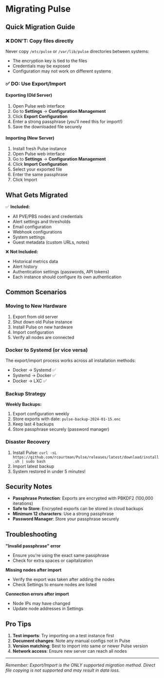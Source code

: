 # Migrating Pulse

## Quick Migration Guide

### ❌ DON'T: Copy files directly
Never copy `/etc/pulse` or `/var/lib/pulse` directories between systems:
- The encryption key is tied to the files
- Credentials may be exposed
- Configuration may not work on different systems

### ✅ DO: Use Export/Import

#### Exporting (Old Server)
1. Open Pulse web interface
2. Go to **Settings** → **Configuration Management**
3. Click **Export Configuration**
4. Enter a strong passphrase (you'll need this for import!)
5. Save the downloaded file securely

#### Importing (New Server)
1. Install fresh Pulse instance
2. Open Pulse web interface  
3. Go to **Settings** → **Configuration Management**
4. Click **Import Configuration**
5. Select your exported file
6. Enter the same passphrase
7. Click Import

## What Gets Migrated

✅ **Included:**
- All PVE/PBS nodes and credentials
- Alert settings and thresholds
- Email configuration
- Webhook configurations
- System settings
- Guest metadata (custom URLs, notes)

❌ **Not Included:**
- Historical metrics data
- Alert history
- Authentication settings (passwords, API tokens)
- Each instance should configure its own authentication

## Common Scenarios

### Moving to New Hardware
1. Export from old server
2. Shut down old Pulse instance
3. Install Pulse on new hardware
4. Import configuration
5. Verify all nodes are connected

### Docker to Systemd (or vice versa)
The export/import process works across all installation methods:
- Docker → Systemd ✅
- Systemd → Docker ✅
- Docker → LXC ✅

### Backup Strategy
**Weekly Backups:**
1. Export configuration weekly
2. Store exports with date: `pulse-backup-2024-01-15.enc`
3. Keep last 4 backups
4. Store passphrase securely (password manager)

### Disaster Recovery
1. Install Pulse: `curl -sL https://github.com/rcourtman/Pulse/releases/latest/download/install.sh | sudo bash`
2. Import latest backup
3. System restored in under 5 minutes!

## Security Notes

- **Passphrase Protection**: Exports are encrypted with PBKDF2 (100,000 iterations)
- **Safe to Store**: Encrypted exports can be stored in cloud backups
- **Minimum 12 characters**: Use a strong passphrase
- **Password Manager**: Store your passphrase securely

## Troubleshooting

**"Invalid passphrase" error**
- Ensure you're using the exact same passphrase
- Check for extra spaces or capitalization

**Missing nodes after import**
- Verify the export was taken after adding the nodes
- Check Settings to ensure nodes are listed

**Connection errors after import**
- Node IPs may have changed
- Update node addresses in Settings

## Pro Tips

1. **Test imports**: Try importing on a test instance first
2. **Document changes**: Note any manual configs not in Pulse
3. **Version matching**: Best to import into same or newer Pulse version
4. **Network access**: Ensure new server can reach all nodes

---

*Remember: Export/Import is the ONLY supported migration method. Direct file copying is not supported and may result in data loss.*